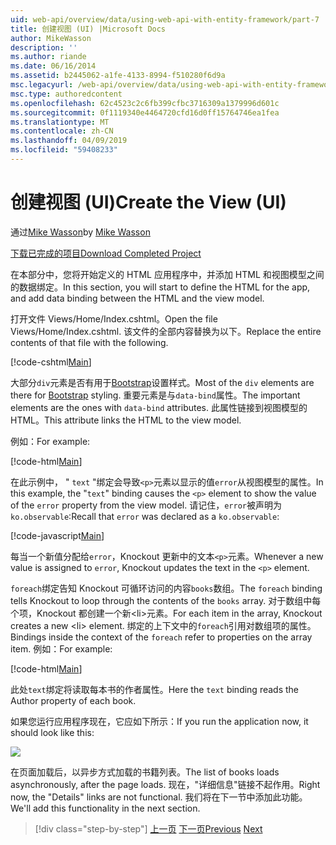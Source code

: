 ```yaml
---
uid: web-api/overview/data/using-web-api-with-entity-framework/part-7
title: 创建视图 (UI) |Microsoft Docs
author: MikeWasson
description: ''
ms.author: riande
ms.date: 06/16/2014
ms.assetid: b2445062-a1fe-4133-8994-f510280f6d9a
msc.legacyurl: /web-api/overview/data/using-web-api-with-entity-framework/part-7
msc.type: authoredcontent
ms.openlocfilehash: 62c4523c2c6fb399cfbc3716309a1379996d601c
ms.sourcegitcommit: 0f1119340e4464720cfd16d0ff15764746ea1fea
ms.translationtype: MT
ms.contentlocale: zh-CN
ms.lasthandoff: 04/09/2019
ms.locfileid: "59408233"
---
```

# <a name="create-the-view-ui"></a><span data-ttu-id="8d9de-102">创建视图 (UI)</span><span class="sxs-lookup"><span data-stu-id="8d9de-102">Create the View (UI)</span></span>

<span data-ttu-id="8d9de-103">通过[Mike Wasson](https://github.com/MikeWasson)</span><span class="sxs-lookup"><span data-stu-id="8d9de-103">by [Mike Wasson](https://github.com/MikeWasson)</span></span>

[<span data-ttu-id="8d9de-104">下载已完成的项目</span><span class="sxs-lookup"><span data-stu-id="8d9de-104">Download Completed Project</span></span>](https://github.com/MikeWasson/BookService)

<span data-ttu-id="8d9de-105">在本部分中，您将开始定义的 HTML 应用程序中，并添加 HTML 和视图模型之间的数据绑定。</span><span class="sxs-lookup"><span data-stu-id="8d9de-105">In this section, you will start to define the HTML for the app, and add data binding between the HTML and the view model.</span></span>

<span data-ttu-id="8d9de-106">打开文件 Views/Home/Index.cshtml。</span><span class="sxs-lookup"><span data-stu-id="8d9de-106">Open the file Views/Home/Index.cshtml.</span></span> <span data-ttu-id="8d9de-107">该文件的全部内容替换为以下。</span><span class="sxs-lookup"><span data-stu-id="8d9de-107">Replace the entire contents of that file with the following.</span></span>

[!code-cshtml[Main](part-7/samples/sample1.cshtml)]

<span data-ttu-id="8d9de-108">大部分`div`元素是否有用于[Bootstrap](http://getbootstrap.com/)设置样式。</span><span class="sxs-lookup"><span data-stu-id="8d9de-108">Most of the `div` elements are there for [Bootstrap](http://getbootstrap.com/) styling.</span></span> <span data-ttu-id="8d9de-109">重要元素是与`data-bind`属性。</span><span class="sxs-lookup"><span data-stu-id="8d9de-109">The important elements are the ones with `data-bind` attributes.</span></span> <span data-ttu-id="8d9de-110">此属性链接到视图模型的 HTML。</span><span class="sxs-lookup"><span data-stu-id="8d9de-110">This attribute links the HTML to the view model.</span></span>

<span data-ttu-id="8d9de-111">例如：</span><span class="sxs-lookup"><span data-stu-id="8d9de-111">For example:</span></span>

[!code-html[Main](part-7/samples/sample2.html)]

<span data-ttu-id="8d9de-112">在此示例中， &quot; `text` &quot;绑定会导致`<p>`元素以显示的值`error`从视图模型的属性。</span><span class="sxs-lookup"><span data-stu-id="8d9de-112">In this example, the &quot;`text`&quot; binding causes the `<p>` element to show the value of the `error` property from the view model.</span></span> <span data-ttu-id="8d9de-113">请记住，`error`被声明为`ko.observable`:</span><span class="sxs-lookup"><span data-stu-id="8d9de-113">Recall that `error` was declared as a `ko.observable`:</span></span>

[!code-javascript[Main](part-7/samples/sample3.js)]

<span data-ttu-id="8d9de-114">每当一个新值分配给`error`，Knockout 更新中的文本`<p>`元素。</span><span class="sxs-lookup"><span data-stu-id="8d9de-114">Whenever a new value is assigned to `error`, Knockout updates the text in the `<p>` element.</span></span>

<span data-ttu-id="8d9de-115">`foreach`绑定告知 Knockout 可循环访问的内容`books`数组。</span><span class="sxs-lookup"><span data-stu-id="8d9de-115">The `foreach` binding tells Knockout to loop through the contents of the `books` array.</span></span> <span data-ttu-id="8d9de-116">对于数组中每个项，Knockout 都创建一个新&lt;li&gt;元素。</span><span class="sxs-lookup"><span data-stu-id="8d9de-116">For each item in the array, Knockout creates a new &lt;li&gt; element.</span></span> <span data-ttu-id="8d9de-117">绑定的上下文中的`foreach`引用对数组项的属性。</span><span class="sxs-lookup"><span data-stu-id="8d9de-117">Bindings inside the context of the `foreach` refer to properties on the array item.</span></span> <span data-ttu-id="8d9de-118">例如：</span><span class="sxs-lookup"><span data-stu-id="8d9de-118">For example:</span></span>

[!code-html[Main](part-7/samples/sample4.html)]

<span data-ttu-id="8d9de-119">此处`text`绑定将读取每本书的作者属性。</span><span class="sxs-lookup"><span data-stu-id="8d9de-119">Here the `text` binding reads the Author property of each book.</span></span>

<span data-ttu-id="8d9de-120">如果您运行应用程序现在，它应如下所示：</span><span class="sxs-lookup"><span data-stu-id="8d9de-120">If you run the application now, it should look like this:</span></span>

![](part-7/_static/image1.png)

<span data-ttu-id="8d9de-121">在页面加载后，以异步方式加载的书籍列表。</span><span class="sxs-lookup"><span data-stu-id="8d9de-121">The list of books loads asynchronously, after the page loads.</span></span> <span data-ttu-id="8d9de-122">现在，&quot;详细信息&quot;链接不起作用。</span><span class="sxs-lookup"><span data-stu-id="8d9de-122">Right now, the &quot;Details&quot; links are not functional.</span></span> <span data-ttu-id="8d9de-123">我们将在下一节中添加此功能。</span><span class="sxs-lookup"><span data-stu-id="8d9de-123">We'll add this functionality in the next section.</span></span>

> [!div class="step-by-step"]
> <span data-ttu-id="8d9de-124">[上一页](part-6.md)
> [下一页](part-8.md)</span><span class="sxs-lookup"><span data-stu-id="8d9de-124">[Previous](part-6.md)
[Next](part-8.md)</span></span>
